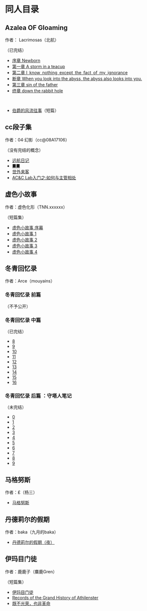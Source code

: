 # 同人目录

## Azalea OF Gloaming  
作者： Lacrimosas（北航）

（已完结）

* [序章 Newborn](./Azalea%20OF%20Gloaming/Azalea_OF_Gloaming_0.md)
* [第一章 A storm in a teacup](./Azalea%20OF%20Gloaming/Azalea_OF_Gloaming_1.md)
* [第二章 I know nothing except the fact of my ignorance](./Azalea%20OF%20Gloaming/Azalea_OF_Gloaming_2.md)
* [断章 When you look into the abyss, the abyss also looks into you.](./Azalea%20OF%20Gloaming/Azalea_OF_Gloaming_2+i.md)
* [第三章  sin of the father](./Azalea%20OF%20Gloaming/Azalea_OF_Gloaming_3.md)
* [终章 down the rabbit hole](./Azalea%20OF%20Gloaming/Azalea_OF_Gloaming_3+i.md)

<br>

* [伯爵的风流往事](./Azalea%20OF%20Gloaming/伯爵的风流往事.md)（短篇）

## cc段子集
作者：04·幻影（cc@08A17106）

（没有完结的概念）

* [远航日记](./cc段子集/远航日记.md)
* [■■](./cc段子集/艾尔文1-04.md)
* [世外来客](./cc段子集/世外来客.md)
* [AC&C Lab入门之:如何与主管相处 ](./cc段子集/ACC_Lab.md)


## 虚色小故事
作者：虚色化形（TNN.xxxxxx）

（短篇集）

* [虚色小故事 序幕](./虚色小故事/虚色小故事0.md)
* [虚色小故事 1](./虚色小故事/虚色小故事1.md)
* [虚色小故事 2](./虚色小故事/虚色小故事2.md)
* [虚色小故事 3](./虚色小故事/虚色小故事3.md)
* [虚色小故事 4](./虚色小故事/虚色小故事4.md)


## 冬青回忆录
作者：Arce（mouyains）

### 冬青回忆录 前篇
（不予公开）

### 冬青回忆录 中篇
（已完结）
* [8](./冬青回忆录/冬青回忆录08.md)
* [9](./冬青回忆录/冬青回忆录09.md)
* [10](./冬青回忆录/冬青回忆录10.md)
* [11](./冬青回忆录/冬青回忆录11.md)
* [12](./冬青回忆录/冬青回忆录12.md)
* [13](./冬青回忆录/冬青回忆录13.md)
* [14](./冬青回忆录/冬青回忆录14.md)
* [15](./冬青回忆录/冬青回忆录15.md)
* [16](./冬青回忆录/冬青回忆录16.md)
  
### 冬青回忆录 后篇 ：守塔人笔记
（未完结）

* [0](./冬青回忆录/守塔人笔记00.md)
* [1](./冬青回忆录/守塔人笔记01.md)
* [2](./冬青回忆录/守塔人笔记02.md)
* [3](./冬青回忆录/守塔人笔记03.md)
* [4](./冬青回忆录/守塔人笔记04.md)
* [5](./冬青回忆录/守塔人笔记05.md)
* [6](./冬青回忆录/守塔人笔记06.md)
* [7](./冬青回忆录/守塔人笔记07.md)
* [8](./冬青回忆录/守塔人笔记08.md)
* [9](./冬青回忆录/守塔人笔记09.md)

## 马格努斯

作者：₤（杨三）

* [马格努斯](./短篇/马格努斯.md)

## 丹德莉尔的假期

作者：baka（九月的baka）

* [丹德莉尔的假期（夜）](./短篇/丹德莉尔的假期.md)

## 伊玛目门徒

作者：鹿鹿子（麋鹿Gren）

（短篇集）

* [伊玛目门徒](./短篇/伊玛目门徒.md)
* [Records of the Grand History of Athilenster](./短篇/Kagemia.md)
* [既不光荣，也非革命](./短篇/既不光荣也非革命.md)
